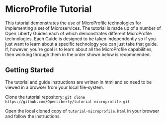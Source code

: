 # MicroProfile Tutorial

This tutorial demonstrates the use of MicroProfile technologies for implementing a set of Microservices.  The tutorial is made up of a number of Open Liberty Guides each of which demonstrates different MicroProfile technologies. Each Guide is designed to be taken independently so if you just want to learn about a specific technology you can just take that guide.  If, however, you're goal is to learn about all the MicroProfile capabilities, then working through them in the order shown below is recommended.

## Getting Started

The tutorial and guide instructions are written in html and so need to be viewed in a browser from your local file-system.

Clone the tutorial repository: ```git clone https://github.com/OpenLiberty/tutorial-microprofile.git```

Open the local cloned copy of ```tutorial-microprofile.html``` in your browser and follow the instructions.

